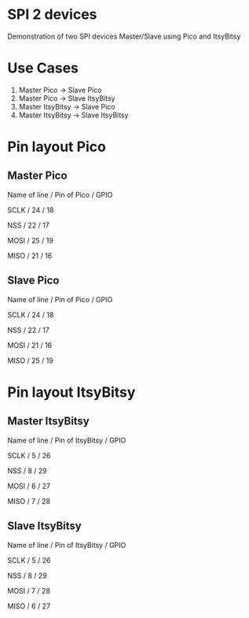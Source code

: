 # SPI 2 devices
Demonstration of two SPI devices Master/Slave using Pico and ItsyBitsy

# Use Cases
1. Master Pico -> Slave Pico
2. Master Pico -> Slave ItsyBitsy
3. Master ItsyBitsy -> Slave Pico
4. Master ItsyBitsy -> Slave ItsyBitsy

# Pin layout Pico
## Master Pico
Name of line / Pin of Pico / GPIO

SCLK / 24 / 18

NSS / 22 / 17

MOSI / 25 / 19

MISO / 21 / 16
## Slave Pico
Name of line / Pin of Pico / GPIO

SCLK / 24 / 18

NSS / 22 / 17

MOSI / 21 / 16

MISO / 25 / 19
# Pin layout ItsyBitsy
## Master ItsyBitsy
Name of line / Pin of ItsyBitsy / GPIO

SCLK / 5 / 26

NSS / 8 / 29

MOSI / 6 / 27

MISO / 7 / 28
## Slave ItsyBitsy
Name of line / Pin of ItsyBitsy / GPIO

SCLK / 5 / 26

NSS / 8 / 29

MOSI / 7 / 28

MISO / 6 / 27
